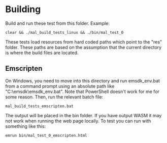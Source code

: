 Building
========
Build and run these test from this folder. Example:

    clear && ./mal_build_tests_linux && ./bin/mal_test_0
    
These tests load resources from hard coded paths which point to the "res" folder. These
paths are based on the assumption that the current directory is where the build files
are located.

Emscripten
----------
On Windows, you need to move into this directory and run emsdk_env.bat from a command
prompt using an absolute path like "C:\emsdk\emsdk_env.bat". Note that PowerShell doesn't
work for me for some reason. Then, run the relevant batch file:

    mal_build_tests_emscripten.bat
    
The output will be placed in the bin folder. If you have output WASM it may not work when
running the web page locally. To test you can run with something like this:

    emrun bin/mal_test_0_emscripten.html